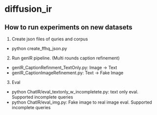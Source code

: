# diffusion_ir



## How to run experiments on new datasets

1. Create json files of quries and corpus
- python create_ffhq_json.py 
2. Run genIR pipeline. (Multi rounds caption refinement)
- genIR_CaptionRefinment_TextOnly.py: Image -> Text
- genIR_CaptionImageRefinement.py: Text -> Fake Image
3. Eval 
- python ChatIR/eval_textonly_w_incompletete.py: text only eval. Supported incomplete queries
- python ChatIR/eval_img.py: Fake image to real image eval. Supported incomplete queries